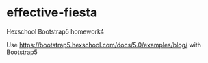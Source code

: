# effective-fiesta
Hexschool Bootstrap5 homework4<br>

Use https://bootstrap5.hexschool.com/docs/5.0/examples/blog/ with Bootstrap5
